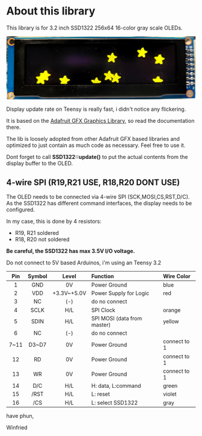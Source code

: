 # About this library

This library is for 3.2 inch SSD1322 256x64 16-color gray scale OLEDs.

![alt text](doc/pic.jpg)

Display update rate on Teensy is really fast, i didn't notice any flickering.

It is based on the [Adafruit GFX Graphics Library](https://learn.adafruit.com/adafruit-gfx-graphics-library/overview), so read the documentation there.

The lib is loosely adopted from other Adafruit GFX based libraries and optimized to just contain as much code as necessary.
Feel free to use it.

Dont forget to call **SSD1322::update()** to put the actual contents from the display buffer to the OLED.

## 4-wire SPI (R19,R21 USE, R18,R20 DONT USE)

The OLED needs to be connected via 4-wire SPI (SCK,MOSI,CS,RST,D/C).
As the SSD1322 has different command interfaces, the display needs to be configured.

In my case, this is done by 4 resistors:
- R19, R21 soldered
- R18, R20 not soldered

**Be careful, the SSD1322 has max 3.5V I/O voltage.**

Do not connect to 5V based Arduinos, i'm using an Teensy 3.2 

| Pin   | Symbol | Level      | Function                    | Wire Color   |
| :---: | :---: | :---------: | :-------------------------- | :----------- |
|  1    | GND   | 0V          | Power Ground                | blue         |
|  2    | VDD   | +3.3V~+5.0V | Power Supply for Logic      | red          |
|  3    | NC    | (-)         | do no connect               |              |
|  4    | SCLK  | H/L         | SPI Clock                   | orange       | 
|  5    | SDIN  | H/L         | SPI MOSI (data from master) | yellow       |
|  6    | NC    | (-)         | do no connect               |              |
|  7~11 | D3~D7 | 0V          | Power Ground                | connect to 1 |
|  12   | RD    | 0V          | Power Ground                | connect to 1 |
|  13   | WR    | 0V          | Power Ground                | connect to 1 |
|  14   | D/C   | H/L         | H: data, L:command          | green        |
|  15   | /RST  | H/L         | L: reset                    | violet       |
|  16   | /CS   | H/L         | L: select SSD1322           | gray         |

have phun,

Winfried
